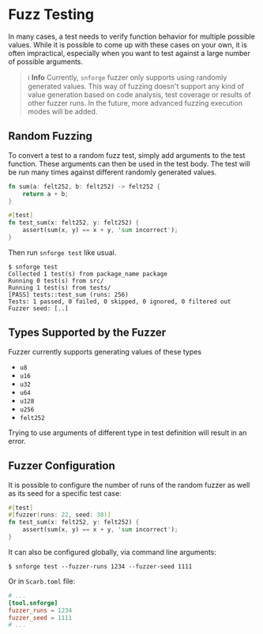 # Fuzz Testing

In many cases, a test needs to verify function behavior for multiple possible values.
While it is possible to come up with these cases on your own, it is often impractical, especially when you want to test
against a large number of possible arguments.

> ℹ️ **Info**
> Currently, `snforge` fuzzer only supports using randomly generated values.
> This way of fuzzing doesn't support any kind of value generation based on code analysis, test coverage or results of
> other fuzzer runs.
> In the future, more advanced fuzzing execution modes will be added.

## Random Fuzzing

To convert a test to a random fuzz test, simply add arguments to the test function.
These arguments can then be used in the test body.
The test will be run many times against different randomly generated values.

```rust
fn sum(a: felt252, b: felt252) -> felt252 {
    return a + b;
}

#[test]
fn test_sum(x: felt252, y: felt252) {
    assert(sum(x, y) == x + y, 'sum incorrect');
}
```

Then run `snforge test` like usual.

```shell
$ snforge test
Collected 1 test(s) from package_name package
Running 0 test(s) from src/
Running 1 test(s) from tests/
[PASS] tests::test_sum (runs: 256)
Tests: 1 passed, 0 failed, 0 skipped, 0 ignored, 0 filtered out
Fuzzer seed: [..]
```

## Types Supported by the Fuzzer

Fuzzer currently supports generating values of these types

- `u8`
- `u16`
- `u32`
- `u64`
- `u128`
- `u256`
- `felt252`

Trying to use arguments of different type in test definition will result in an error.

## Fuzzer Configuration

It is possible to configure the number of runs of the random fuzzer as well as its seed for a specific test case:

```rust
#[test]
#[fuzzer(runs: 22, seed: 38)]
fn test_sum(x: felt252, y: felt252) {
    assert(sum(x, y) == x + y, 'sum incorrect');
}
```

It can also be configured globally, via command line arguments:

```shell
$ snforge test --fuzzer-runs 1234 --fuzzer-seed 1111
```

Or in `Scarb.toml` file:

```toml
# ...
[tool.snforge]
fuzzer_runs = 1234
fuzzer_seed = 1111
# ...
```
